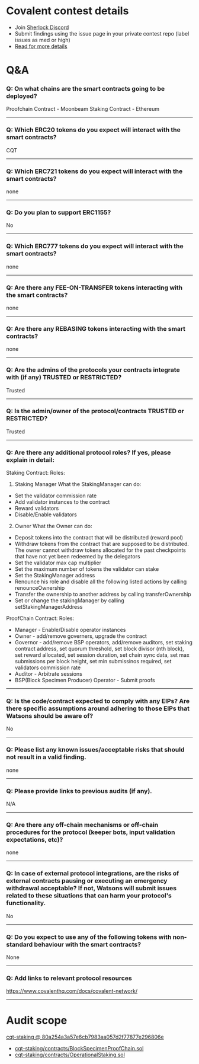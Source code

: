 
# Covalent contest details

- Join [Sherlock Discord](https://discord.gg/MABEWyASkp)
- Submit findings using the issue page in your private contest repo (label issues as med or high)
- [Read for more details](https://docs.sherlock.xyz/audits/watsons)

# Q&A

### Q: On what chains are the smart contracts going to be deployed?
Proofchain Contract - Moonbeam
Staking Contract - Ethereum
___

### Q: Which ERC20 tokens do you expect will interact with the smart contracts? 
CQT
___

### Q: Which ERC721 tokens do you expect will interact with the smart contracts? 
none
___

### Q: Do you plan to support ERC1155?
No
___

### Q: Which ERC777 tokens do you expect will interact with the smart contracts? 
none
___

### Q: Are there any FEE-ON-TRANSFER tokens interacting with the smart contracts?

none
___

### Q: Are there any REBASING tokens interacting with the smart contracts?

none
___

### Q: Are the admins of the protocols your contracts integrate with (if any) TRUSTED or RESTRICTED?
Trusted
___

### Q: Is the admin/owner of the protocol/contracts TRUSTED or RESTRICTED?
Trusted
___

### Q: Are there any additional protocol roles? If yes, please explain in detail:
Staking Contract:
Roles:
 1) Staking Manager
   What the StakingManager can do:
- Set the validator commission rate
- Add validator instances to the contract
- Reward validators
- Disable/Enable validators
 
 2) Owner
    What the Owner can do:
- Deposit tokens into the contract that will be distributed (reward pool)
- Withdraw tokens from the contract that are supposed to be distributed. The owner cannot withdraw tokens allocated for the past checkpoints that have not yet been redeemed by the delegators
- Set the validator max cap multiplier
- Set the maximum number of tokens the validator can stake
- Set the StakingManager address
- Renounce his role and disable all the following listed actions by calling renounceOwnership
- Transfer the ownership to another address by calling transferOwnership
- Set or change the stakingManager by calling setStakingManagerAddress

ProofChain Contract:
Roles:
- Manager - Enable/Disable operator instances
- Owner - add/remove governers, upgrade the contract
- Governor - add/remove BSP operators, add/remove auditors, set staking contract address, set quorum threshold, set block divisor (nth block), set reward allocated, set session duration, set chain sync data, set max submissions per block height, set min submissinos required, set validators commission rate
- Auditor - Arbitrate sessions
- BSP(Block Specimen Producer) Operator - Submit proofs

___

### Q: Is the code/contract expected to comply with any EIPs? Are there specific assumptions around adhering to those EIPs that Watsons should be aware of?
No
___

### Q: Please list any known issues/acceptable risks that should not result in a valid finding.
none
___

### Q: Please provide links to previous audits (if any).
N/A
___

### Q: Are there any off-chain mechanisms or off-chain procedures for the protocol (keeper bots, input validation expectations, etc)?
none
___

### Q: In case of external protocol integrations, are the risks of external contracts pausing or executing an emergency withdrawal acceptable? If not, Watsons will submit issues related to these situations that can harm your protocol's functionality.
No
___

### Q: Do you expect to use any of the following tokens with non-standard behaviour with the smart contracts?
None
___

### Q: Add links to relevant protocol resources
https://www.covalenthq.com/docs/covalent-network/
___



# Audit scope


[cqt-staking @ 80a254a3a57e6cb7983aa057d2f77877e296806e](https://github.com/covalenthq/cqt-staking/tree/80a254a3a57e6cb7983aa057d2f77877e296806e)
- [cqt-staking/contracts/BlockSpecimenProofChain.sol](cqt-staking/contracts/BlockSpecimenProofChain.sol)
- [cqt-staking/contracts/OperationalStaking.sol](cqt-staking/contracts/OperationalStaking.sol)


